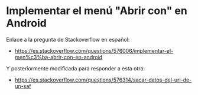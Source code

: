 # Implementar el menú "Abrir con" en Android
Enlace a la pregunta de Stackoverflow en español:
* https://es.stackoverflow.com/questions/576006/implementar-el-men%c3%ba-abrir-con-en-android

Y posteriormente modificada para responder a esta otra:
* https://es.stackoverflow.com/questions/576314/sacar-datos-del-uri-de-un-saf
